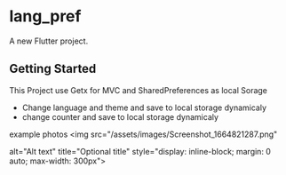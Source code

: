 # lang_pref

A new Flutter project.

## Getting Started
  This Project use Getx for MVC and SharedPreferences as local Sorage<br />
  
  * Change language and theme  and save to local storage dynamicaly
  * change counter and save to local storage dynamicaly
  
example photos
<img
  src="/assets/images/Screenshot_1664821287.png"
  <!-- width="400"
  height="800" -->
  alt="Alt text"
  title="Optional title"
  style="display: inline-block; margin: 0 auto; max-width: 300px">
<!-- <img>https://github.com/Mohamed-173/language_theme_dynamic/blob/main/assets/images/Screenshot_1664821287.png</img> -->